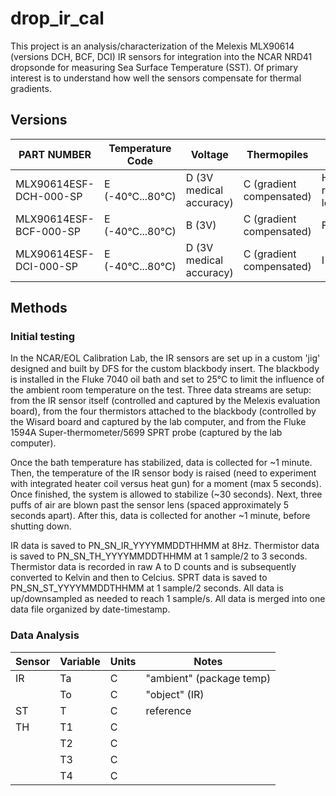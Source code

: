 # drop_ir_cal
This project is an analysis/characterization of the Melexis MLX90614 (versions DCH, BCF, DCI) IR sensors for integration into the NCAR NRD41 dropsonde for measuring Sea Surface Temperature (SST). Of primary interest is to understand how well the sensors compensate for thermal gradients.

## Versions
|PART NUMBER           |Temperature Code|Voltage                |Thermopiles             |FOV                     |
|----------------------|----------------|-----------------------|------------------------|------------------------|
|MLX90614ESF-DCH-000-SP|E (-40°C...80°C)|D (3V medical accuracy)|C (gradient compensated)|H (12°, refractive lens)|
|MLX90614ESF-BCF-000-SP|E (-40°C...80°C)|B (3V)                 |C (gradient compensated)|F (10°)                 |
|MLX90614ESF-DCI-000-SP|E (-40°C...80°C)|D (3V medical accuracy)|C (gradient compensated)|I (5°)                  |

## Methods

### Initial testing
In the NCAR/EOL Calibration Lab, the IR sensors are set up in a custom 'jig' designed and built by DFS for the custom blackbody insert. The blackbody is installed in the Fluke 7040 oil bath and set to 25°C to limit the influence of the ambient room temperature on the test. Three data streams are setup: from the IR sensor itself (controlled and captured by the Melexis evaluation board), from the four thermistors attached to the blackbody (controlled by the Wisard board and captured by the lab computer, and from the Fluke 1594A Super-thermometer/5699 SPRT probe (captured by the lab computer).

Once the bath temperature has stabilized, data is collected for ~1 minute. Then, the temperature of the IR sensor body is raised (need to experiment with integrated heater coil versus heat gun) for a moment (max 5 seconds). Once finished, the system is allowed to stabilize (~30 seconds). Next, three puffs of air are blown past the sensor lens (spaced approximately 5 seconds apart). After this, data is collected for another ~1 minute, before shutting down.

IR data is saved to PN_SN_IR_YYYYMMDDTHHMM at 8Hz. Thermistor data is saved to PN_SN_TH_YYYYMMDDTHHMM at 1 sample/2 to 3 seconds. Thermistor data is recorded in raw A to D counts and is subsequently converted to Kelvin and then to Celcius. SPRT data is saved to PN_SN_ST_YYYYMMDDTHHMM at 1 sample/2 seconds. All data is up/downsampled as needed to reach 1 sample/s. All data is merged into one data file organized by date-timestamp.

### Data Analysis

|Sensor|Variable|Units|Notes                     |
|------|--------|-----|--------------------------|
|IR    |Ta      |C    |"ambient" (package temp)  |
|      |To      |C    |"object" (IR)             |
|ST    |T       |C    |reference                 |
|TH    |T1      |C    |                          |
|      |T2      |C    |                          |
|      |T3      |C    |                          |
|      |T4      |C    |                          |